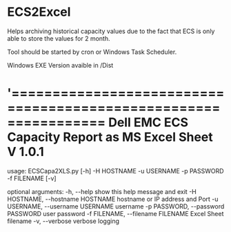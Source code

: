 # ECS2Excel

Helps archiving historical capacity values due to the fact that ECS is only able to store the values for 2 month.

Tool should be started by cron or Windows Task Scheduler.

Windows EXE Version avaible in /Dist


'================================================================
  Dell EMC ECS Capacity Report as MS Excel Sheet V 1.0.1
================================================================
usage: ECSCapa2XLS.py [-h] -H HOSTNAME -u USERNAME -p PASSWORD -f FILENAME
                      [-v]

optional arguments:
  -h, --help            show this help message and exit
  -H HOSTNAME, --hostname HOSTNAME
                        hostname or IP address and Port
  -u USERNAME, --username USERNAME
                        username
  -p PASSWORD, --password PASSWORD
                        user password
  -f FILENAME, --filename FILENAME
                        Excel Sheet filename
  -v, --verbose         verbose logging

